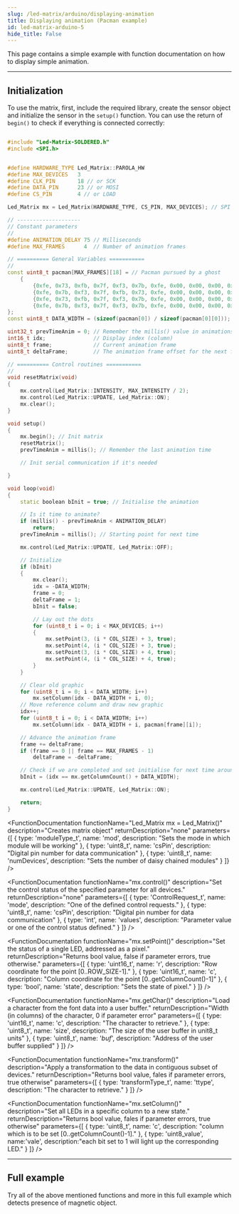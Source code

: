 ```yaml
---
slug: /led-matrix/arduino/displaying-animation 
title: Displaying animation (Pacman example)
id: led-matrix-arduino-5
hide_title: False
---
```


This page contains a simple example with function documentation on how to display simple animation.

---

## Initialization

To use the matrix, first, include the required library, create the sensor object and initialize the sensor in the `setup()` function. You can use the return of `begin()` to check if everything is connected correctly:

```cpp

#include "Led-Matrix-SOLDERED.h"
#include <SPI.h>


#define HARDWARE_TYPE Led_Matrix::PAROLA_HW
#define MAX_DEVICES   3
#define CLK_PIN       18 // or SCK
#define DATA_PIN      23 // or MOSI
#define CS_PIN        4 // or LOAD

Led_Matrix mx = Led_Matrix(HARDWARE_TYPE, CS_PIN, MAX_DEVICES); // SPI hardware interface

// --------------------
// Constant parameters
//
#define ANIMATION_DELAY 75 // Milliseconds
#define MAX_FRAMES      4  // Number of animation frames

// ========== General Variables ===========
//
const uint8_t pacman[MAX_FRAMES][18] = // Pacman pursued by a ghost
    {
        {0xfe, 0x73, 0xfb, 0x7f, 0xf3, 0x7b, 0xfe, 0x00, 0x00, 0x00, 0x3c, 0x7e, 0x7e, 0xff, 0xe7, 0xc3, 0x81, 0x00},
        {0xfe, 0x7b, 0xf3, 0x7f, 0xfb, 0x73, 0xfe, 0x00, 0x00, 0x00, 0x3c, 0x7e, 0xff, 0xff, 0xe7, 0xe7, 0x42, 0x00},
        {0xfe, 0x73, 0xfb, 0x7f, 0xf3, 0x7b, 0xfe, 0x00, 0x00, 0x00, 0x3c, 0x7e, 0xff, 0xff, 0xff, 0xe7, 0x66, 0x24},
        {0xfe, 0x7b, 0xf3, 0x7f, 0xf3, 0x7b, 0xfe, 0x00, 0x00, 0x00, 0x3c, 0x7e, 0xff, 0xff, 0xff, 0xff, 0x7e, 0x3c},
};
const uint8_t DATA_WIDTH = (sizeof(pacman[0]) / sizeof(pacman[0][0]));

uint32_t prevTimeAnim = 0; // Remember the millis() value in animations
int16_t idx;               // Display index (column)
uint8_t frame;             // Current animation frame
uint8_t deltaFrame;        // The animation frame offset for the next frame

// ========== Control routines ===========
//
void resetMatrix(void)
{
    mx.control(Led_Matrix::INTENSITY, MAX_INTENSITY / 2);
    mx.control(Led_Matrix::UPDATE, Led_Matrix::ON);
    mx.clear();
}

void setup()
{
    mx.begin(); // Init matrix
    resetMatrix();
    prevTimeAnim = millis(); // Remember the last animation time

    // Init serial communication if it's needed

}

void loop(void)
{
    static boolean bInit = true; // Initialise the animation

    // Is it time to animate?
    if (millis() - prevTimeAnim < ANIMATION_DELAY)
        return;
    prevTimeAnim = millis(); // Starting point for next time

    mx.control(Led_Matrix::UPDATE, Led_Matrix::OFF);

    // Initialize
    if (bInit)
    {
        mx.clear();
        idx = -DATA_WIDTH;
        frame = 0;
        deltaFrame = 1;
        bInit = false;

        // Lay out the dots
        for (uint8_t i = 0; i < MAX_DEVICES; i++)
        {
            mx.setPoint(3, (i * COL_SIZE) + 3, true);
            mx.setPoint(4, (i * COL_SIZE) + 3, true);
            mx.setPoint(3, (i * COL_SIZE) + 4, true);
            mx.setPoint(4, (i * COL_SIZE) + 4, true);
        }
    }

    // Clear old graphic
    for (uint8_t i = 0; i < DATA_WIDTH; i++)
        mx.setColumn(idx - DATA_WIDTH + i, 0);
    // Move reference column and draw new graphic
    idx++;
    for (uint8_t i = 0; i < DATA_WIDTH; i++)
        mx.setColumn(idx - DATA_WIDTH + i, pacman[frame][i]);

    // Advance the animation frame
    frame += deltaFrame;
    if (frame == 0 || frame == MAX_FRAMES - 1)
        deltaFrame = -deltaFrame;

    // Check if we are completed and set initialise for next time around
    bInit = (idx == mx.getColumnCount() + DATA_WIDTH);

    mx.control(Led_Matrix::UPDATE, Led_Matrix::ON);

    return;
}
```

<FunctionDocumentation
  functionName="Led_Matrix mx = Led_Matrix()"
  description="Creates matrix object"
  returnDescription="none"
  parameters={[
  { type: 'moduleType_t', name: 'mod', description: "Sets the mode in which module will be working" },
  { type: 'uint8_t', name: 'csPin', description: "Digital pin number for data communication" },
  { type: 'uint8_t', name: 'numDevices', description: "Sets the number of daisy chained modules" }
  ]}
/>

<FunctionDocumentation
  functionName="mx.control()"
  description="Set the control status of the specified parameter for all devices."
  returnDescription="none"
  parameters={[
  { type: 'ControlRequest_t', name: 'mode', description: "One of the defined control requests." },
  { type: 'uint8_t', name: 'csPin', description: "Digital pin number for data communication" },
  { type: 'int', name: 'values', description: "Parameter value or one of the control status defined." }
  ]}
/>

<FunctionDocumentation
  functionName="mx.clear()"
  description="Clears the buffer and all dislay data on the devices"
  returnDescription="none"
/>

<FunctionDocumentation
  functionName="mx.begin()"
  description="Initialize the object."
  returnDescription="none"
/>

<FunctionDocumentation
  functionName="mx.setPoint()"
  description="Set the status of a single LED, addressed as a pixel."
  returnDescription="Returns bool value, false if parameter errors, true otherwise."
  parameters={[
  { type: 'uint16_t', name: 'r', description: "Row coordinate for the point [0..ROW_SIZE-1]." },
  { type: 'uint16_t', name: 'c', description: "Column coordinate for the point [0..getColumnCount()-1]" },
  { type: 'bool', name: 'state', description: "Sets the state of pixel." }
  ]}
/>

<FunctionDocumentation
  functionName="mx.getChar()"
  description="Load a character from the font data into a user buffer."
  returnDescription="Width (in columns) of the character, 0 if parameter error"
  parameters={[
  { type: 'uint16_t', name: 'c', description: "The character to retrieve." },
  { type: 'uint8_t', name: 'size', description: "The size of the user buffer in unit8_t units" },
  { type: 'uint8_t', name: '*buf*', description: "Address of the user buffer supplied" }
  ]}
/>

<FunctionDocumentation
  functionName="mx.transform()"
  description="Apply a transformation to the data in contiguous subset of devices."
  returnDescription="Returns bool value, fales if parameter errors, true otherwise"
  parameters={[
  { type: 'transformType_t', name: 'ttype', description: "The character to retrieve." }
  ]}
/>

<FunctionDocumentation
  functionName="mx.setColumn()"
  description="Set all LEDs in a specific column to a new state."
  returnDescription="Returns bool value, fales if parameter errors, true otherwise"
  parameters={[
  { type: 'uint8_t', name: 'c', description: "column which is to be set [0..getColumnCount()-1]." },
  { type: 'uint8_value', name:'vale', description:"each bit set to 1 will light up the corresponding LED." }
  ]}
/>

<FunctionDocumentation
  functionName="mx.getColumnCount()"
  description="Gets the maximum number of columns for devices attached to this class instance."
  returnDescription="Returns uint16_t representing the number of columns."
/>

---

## Full example
Try all of the above mentioned functions and more in this full example which detects presence of magnetic object.

<QuickLink 
  title="Led_Matrix_Pacman.ino" 
  description="Example file for using the library to display a Pacman animation."
  url="https://github.com/SolderedElectronics/Soldered-8x8-MAX7219-LED-Matrix-Arduino-Library/blob/main/examples/Led_Matrix_Pacman/Led_Matrix_Pacman.ino" 
/>
